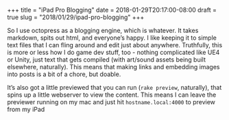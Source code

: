 +++
title = "iPad Pro Blogging"
date = 2018-01-29T20:17:00-08:00
draft = true
slug = "2018/01/29/ipad-pro-blogging"
+++


So I use octopress as a blogging engine, which is whatever.  It takes markdown, spits out html, and everyone’s happy.  I like keeping it to simple text files that I can fling around and edit just about anywhere.  Truthfully, this is more or less how I do game dev stuff, too - nothing complicated like UE4 or Unity, just text that gets compiled (with art/sound assets being built elsewhere, naturally).  This means that making links and embedding images into posts is a bit of a chore, but doable.  

It’s also got a little previewed that you can run (`rake preview`, naturally), that spins up a little webserver to view the content.  This means I can leave the previewer running on my mac and just hit `hostname.local:4000` to preview from my iPad
